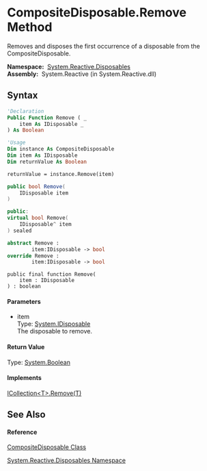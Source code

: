 # CompositeDisposable.Remove Method

Removes and disposes the first occurrence of a disposable from the CompositeDisposable.

**Namespace:**  [System.Reactive.Disposables](System.Reactive.Disposables\System.Reactive.Disposables.md)  
**Assembly:**  System.Reactive (in System.Reactive.dll)

## Syntax

```vb
'Declaration
Public Function Remove ( _
    item As IDisposable _
) As Boolean
```

```vb
'Usage
Dim instance As CompositeDisposable
Dim item As IDisposable
Dim returnValue As Boolean

returnValue = instance.Remove(item)
```

```csharp
public bool Remove(
    IDisposable item
)
```

```c++
public:
virtual bool Remove(
    IDisposable^ item
) sealed
```

```fsharp
abstract Remove : 
        item:IDisposable -> bool 
override Remove : 
        item:IDisposable -> bool 
```

```jscript
public final function Remove(
    item : IDisposable
) : boolean
```

#### Parameters

- item  
  Type: [System.IDisposable](https://msdn.microsoft.com/en-us/library/aax125c9)  
  The disposable to remove.

#### Return Value

Type: [System.Boolean](https://msdn.microsoft.com/en-us/library/a28wyd50)

#### Implements

[ICollection\<T\>.Remove(T)](https://msdn.microsoft.com/en-us/library/m:system.collections.generic.icollection%601.remove(%600)(v=VS.103))

## See Also

#### Reference

[CompositeDisposable Class](CompositeDisposable\CompositeDisposable.md)

[System.Reactive.Disposables Namespace](System.Reactive.Disposables\System.Reactive.Disposables.md)
